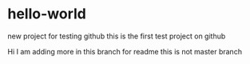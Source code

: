 # hello-world
new project for testing github
this is the first test project on github 

Hi I am adding more in this branch for readme 
this is not master branch 
